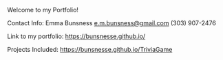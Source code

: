 Welcome to my Portfolio! 

Contact Info:
Emma Bunsness
e.m.bunsness@gmail.com
(303) 907-2476

Link to my portfolio:
https://bunsnesse.github.io/

Projects Included:
https://bunsnesse.github.io/TriviaGame

